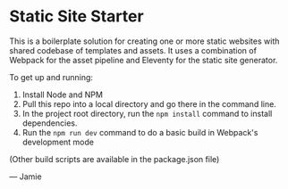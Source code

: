 # Static Site Starter

This is a boilerplate solution for creating one or more static websites with shared codebase of templates and assets. It uses a combination of Webpack for the asset pipeline and Eleventy for the static site generator.

To get up and running:

1. Install Node and NPM
2. Pull this repo into a local directory and go there in the command line.
3. In the project root directory, run the `npm install` command to install dependencies.
4. Run the `npm run dev` command to do a basic build in Webpack's development mode

(Other build scripts are available in the package.json file)

— Jamie